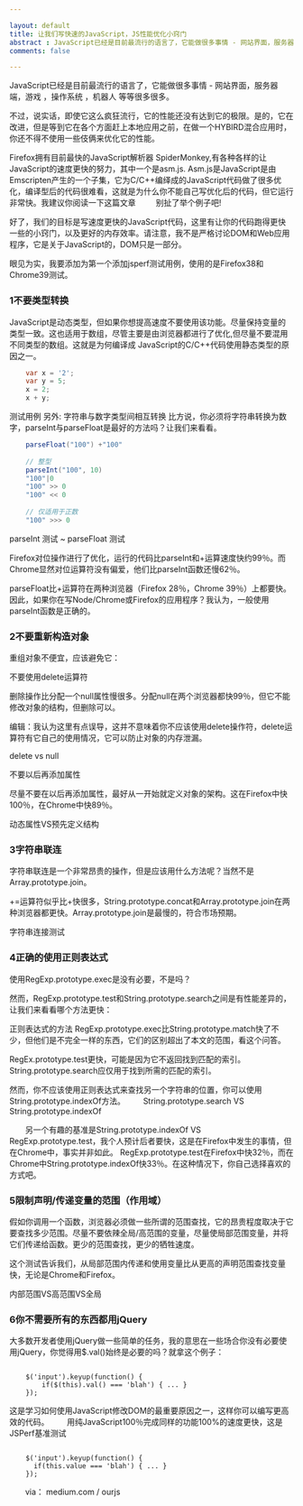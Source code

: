 ```yaml
---

layout: default
title: 让我们写快速的JavaScript，JS性能优化小窍门
abstract : JavaScript已经是目前最流行的语言了，它能做很多事情 - 网站界面，服务器端，游戏 ，操作系统 ，机器人 等等很多很多
comments: false

---
```


JavaScript已经是目前最流行的语言了，它能做很多事情 - 网站界面，服务器端，游戏 ，操作系统 ，机器人 等等很多很多。

不过，说实话，即使它这么疯狂流行，它的性能还没有达到它的极限。是的，它在改进，但是等到它在各个方面赶上本地应用之前，在做一个HYBIRD混合应用时，你还不得不使用一些伎俩来优化它的性能。

Firefox拥有目前最快的JavaScript解析器 SpiderMonkey,有各种各样的让JavaScript的速度更快的努力，其中一个是asm.js. Asm.js是JavaScript是由Emscripten产生的一个子集，它为C/C++编绎成的JavaScript代码做了很多优化，编译型后的代码很难看，这就是为什么你不能自己写优化后的代码，但它运行非常快。我建议你阅读一下这篇文章
　　
别扯了举个例子吧!

好了，我们的目标是写速度更快的JavaScript代码，这里有让你的代码跑得更快一些的小窍门，以及更好的内存效率。请注意，我不是严格讨论DOM和Web应用程序，它是关于JavaScript的，DOM只是一部分。

眼见为实，我要添加为第一个添加jsperf测试用例，使用的是Firefox38和Chrome39测试。

### 1不要类型转换
JavaScript是动态类型，但如果你想提高速度不要使用该功能。尽量保持变量的类型一致。这也适用于数组，尽管主要是由浏览器都进行了优化,但尽量不要混用不同类型的数组。这就是为何编译成 
JavaScript的C/C++代码使用静态类型的原因之一。

```java
	var x = '2';
	var y = 5;
	x = 2;
	x + y;
```

测试用例
另外: 字符串与数字类型间相互转换
比方说，你必须将字符串转换为数字，parseInt与parseFloat是最好的方法吗？让我们来看看。
```java
	parseFloat("100") +"100"
	
	// 整型
	parseInt("100", 10)
	"100"|0
	"100" >> 0
	"100" << 0
	
	// 仅适用于正数
	"100" >>> 0
```
parseInt 测试  ~ parseFloat 测试

Firefox对位操作进行了优化，运行的代码比parseInt和+运算速度快约99％。而Chrome显然对位运算符没有偏爱，他们比parseInt函数还慢62％。

parseFloat比+运算符在两种浏览器（Firefox 28％，Chrome 39％）上都要快。
因此，如果你在写Node/Chrome或Firefox的应用程序？我认为，一般使用parseInt函数是正确的。

### 2不要重新构造对象

重组对象不便宜，应该避免它：

不要使用delete运算符

删除操作比分配一个null属性慢很多。分配null在两个浏览器都快99％，但它不能修改对象的结构，但删除可以。

编辑：我认为这里有点误导，这并不意味着你不应该使用delete操作符，delete运算符有它自己的使用情况，它可以防止对象的内存泄漏。

delete vs null

不要以后再添加属性

尽量不要在以后再添加属性，最好从一开始就定义对象的架构。这在Firefox中快100％，在Chrome中快89％。

动态属性VS预先定义结构
　　
### 3字符串联连


字符串联连是一个非常昂贵的操作，但是应该用什么方法呢？当然不是Array.prototype.join。

+=运算符似乎比+快很多，String.prototype.concat和Array.prototype.join在两种浏览器都更快。Array.prototype.join是最慢的，符合市场预期。

字符串连接测试

### 4正确的使用正则表达式

使用RegExp.prototype.exec是没有必要，不是吗？

然而，RegExp.prototype.test和String.prototype.search之间是有性能差异的，让我们来看看哪个方法更快：

正则表达式的方法
RegExp.prototype.exec比String.prototype.match快了不少，但他们是不完全一样的东西，它们的区别超出了本文的范围，看这个问答。

RegEx.prototype.test更快，可能是因为它不返回找到匹配的索引。 
String.prototype.search应仅用于找到所需的匹配的索引。

然而，你不应该使用正则表达式来查找另一个字符串的位置，你可以使用  String.prototype.indexOf方法。
　　String.prototype.search 
VS String.prototype.indexOf

　　另一个有趣的基准是String.prototype.indexOf 
VS RegExp.prototype.test，我个人预计后者要快，这是在Firefox中发生的事情，但在Chrome中，事实并非如此。 
RegExp.prototype.test在Firefox中快32％，而在Chrome中String.prototype.indexOf快33％。在这种情况下，你自己选择喜欢的方式吧。

### 5限制声明/传递变量的范围（作用域）

假如你调用一个函数，浏览器必须做一些所谓的范围查找，它的昂贵程度取决于它要查找多少范围。尽量不要依辣全局/高范围的变量，尽量使局部范围变量，并将它们传递给函数。更少的范围查找，更少的牺牲速度。

这个测试告诉我们，从局部范围内传递和使用变量比从更高的声明范围查找变量快，无论是Chrome和Firefox。

内部范围VS高范围VS全局

### 6你不需要所有的东西都用jQuery

大多数开发者使用jQuery做一些简单的任务，我的意思在一些场合你没有必要使用jQuery，你觉得用$.val()始终是必要的吗？就拿这个例子：

```

	$('input').keyup(function() {
	    if($(this).val() === 'blah') { ... }
	});

```

这是学习如何使用JavaScript修改DOM的最重要原因之一，这样你可以编写更高效的代码。
　　用纯JavaScript100％完成同样的功能100%的速度更快，这是JSPerf基准测试
```

	$('input').keyup(function() {
	  if(this.value === 'blah') { ... }
	});

````
　　via： medium.com / ourjs
